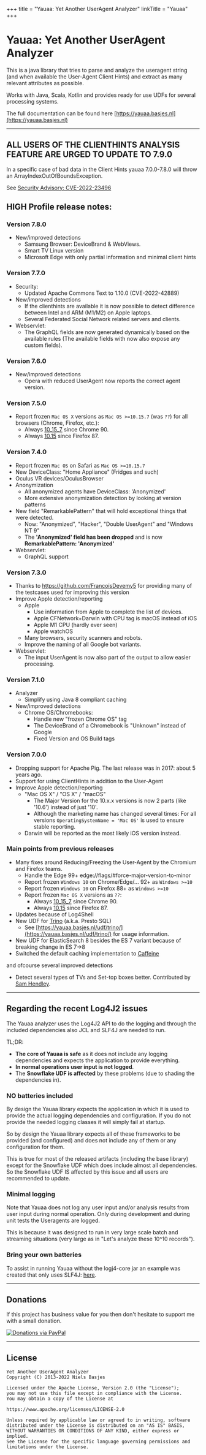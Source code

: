 +++
title = "Yauaa: Yet Another UserAgent Analyzer"
linkTitle = "Yauaa"
+++
# Yauaa: Yet Another UserAgent Analyzer
This is a java library that tries to parse and analyze the useragent string (and when available the User-Agent Client Hints) and extract as many relevant attributes as possible.

Works with Java, Scala, Kotlin and provides ready for use UDFs for several processing systems.

The full documentation can be found here [https://yauaa.basjes.nl](https://yauaa.basjes.nl)

---

## ALL USERS OF THE CLIENTHINTS ANALYSIS FEATURE ARE URGED TO UPDATE TO 7.9.0
In a specific case of bad data in the Client Hints yauaa 7.0.0-7.8.0 will throw an ArrayIndexOutOfBoundsException.

See [Security Advisory: CVE-2022-23496](https://githubcom/nielsbasjes/yauaa/security/advisories/GHSA-c4pm-63cg-9j7h)


## HIGH Profile release notes:

### Version 7.8.0
- New/improved detections
  - Samsung Browser: DeviceBrand & WebViews.
  - Smart TV Linux version
  - Microsoft Edge with only partial information and minimal client hints

### Version 7.7.0
- Security:
    - Updated Apache Commons Text to 1.10.0 (CVE-2022-42889)
- New/improved detections
    - If the clienthints are available it is now possible to detect difference between Intel and ARM (M1/M2) on Apple laptops.
    - Several Federated Social Network related servers and clients.
- Webservlet:
    - The GraphQL fields are now generated dynamically based on the available rules (The available fields with now also expose any custom fields).

### Version 7.6.0
- New/improved detections
  - Opera with reduced UserAgent now reports the correct agent version.

### Version 7.5.0
- Report frozen `Mac OS X` versions as `Mac OS >=10.15.7` (was `??`) for all browsers (Chrome, Firefox, etc.):
    - Always [10_15_7](https://bugs.chromium.org/p/chromium/issues/detail?id=1175225) since Chrome 90.
    - Always [10.15](https://developer.mozilla.org/en-US/docs/Web/HTTP/Headers/User-Agent/Firefox#macintosh) since Firefox 87.

### Version 7.4.0
- Report frozen `Mac OS` on Safari as `Mac OS >=10.15.7`
- New DeviceClass: "Home Appliance" (Fridges and such)
- Oculus VR devices/OculusBrowser
- Anonymization
    - All anonymized agents have DeviceClass: 'Anonymized'
    - More extensive anonymization detection by looking at version patterns
- New field "RemarkablePattern" that will hold exceptional things that were detected.
  - Now: "Anonymized", "Hacker", "Double UserAgent" and "Windows NT 9"
  - The **'Anonymized' field has been dropped** and is now **RemarkablePattern: 'Anonymized'**
- Webservlet:
    - GraphQL support

### Version 7.3.0
- Thanks to https://github.com/FrancoisDevemy5 for providing many of the testcases used for improving this version
- Improve Apple detection/reporting
  - Apple
    - Use information from Apple to complete the list of devices.
    - Apple CFNetwork+Darwin with CPU tag is macOS instead of iOS
    - Apple M1 CPU (hardly ever seen)
    - Apple watchOS
  - Many browsers, security scanners and robots.
  - Improve the naming of all Google bot variants.
- Webservlet:
  - The input UserAgent is now also part of the output to allow easier processing.

### Version 7.1.0
- Analyzer
  - Simplify using Java 8 compliant caching
- New/improved detections
  - Chrome OS/Chromebooks:
    - Handle new "frozen Chrome OS" tag
    - The DeviceBrand of a Chromebook is "Unknown" instead of Google
    - Fixed Version and OS Build tags

### Version 7.0.0
- Dropping support for Apache Pig. The last release was in 2017: about 5 years ago.
- Support for using ClientHints in addition to the User-Agent
- Improve Apple detection/reporting
  - "Mac OS X" / "OS X" / "macOS"
    - The Major Version for the 10.x.x versions is now 2 parts (like '10.6') instead of just '10'.
    - Although the marketing name has changed several times: For all versions `OperatingSystemName = 'Mac OS'` is used to ensure stable reporting.
  - Darwin will be reported as the most likely iOS version instead.

### Main points from previous releases
- Many fixes around Reducing/Freezing the User-Agent by the Chromium and Firefox teams.
  - Handle the Edge 99+ edge://flags/#force-major-version-to-minor
  - Report frozen `Windows 10` on Chrome/Edge/... 92+ as `Windows >=10`
  - Report frozen `Windows 10` on Firefox 88+ as `Windows >=10`
  - Report frozen `Mac OS X` versions as `??`:
    - Always [10_15_7](https://bugs.chromium.org/p/chromium/issues/detail?id=1175225) since Chrome 90.
    - Always [10.15](https://developer.mozilla.org/en-US/docs/Web/HTTP/Headers/User-Agent/Firefox#macintosh) since Firefox 87.
- Updates because of Log4Shell
- New UDF for [Trino](https://trino.io/) (a.k.a. Presto SQL)
  - See [https://yauaa.basjes.nl/udf/trino/](https://yauaa.basjes.nl/udf/trino/) for usage information.
- New UDF for ElasticSearch 8 besides the ES 7 variant because of breaking change in ES 7->8
- Switched the default caching implementation to [Caffeine](https://github.com/ben-manes/caffeine)

and ofcourse several improved detections
- Detect several types of TVs and Set-top boxes better. Contributed by [Sam Hendley](https://github.com/samhendley/).


---
## Regarding the recent Log4J2 issues
The Yauaa analyzer uses the Log4J2 API to do the logging and through the included dependencies also JCL and SLF4J are needed to run.

TL;DR:
- **The core of Yauaa is safe** as it does not include any logging dependencies and expects the application to provide everything.
- **In normal operations user input is not logged**.
- The **Snowflake UDF is affected** by these problems (due to shading the dependencies in).

### NO batteries included
By design the Yauaa library expects the application in which it is used to provide the actual logging dependencies and configuration.
If you do not provide the needed logging classes it will simply fail at startup.

So by design the Yauaa library expects all of these frameworks to be provided (and configured) and does not include any of them or any configuration for them.

This is true for most of the released artifacts (including the base library) except for the Snowflake UDF which does include almost all dependencies.
So the Snowflake UDF IS affected by this issue and all users are recommended to update.

### Minimal logging
Note that Yauaa does not log any user input and/or analysis results from user input during normal operation.
Only during development and during unit tests the Useragents are logged.

This is because it was designed to run in very large scale batch and streaming situations (very large as in "Let's analyze these 10^10 records").

### Bring your own batteries
To assist in running Yauaa without the logj4-core jar an example was created that only uses SLF4J: [here](https://github.com/nielsbasjes/yauaa/tree/main/analyzer/src/it/Examples/java-slf4j).

---
## Donations
If this project has business value for you then don't hesitate to support me with a small donation.

[![Donations via PayPal](https://img.shields.io/badge/Donations-via%20Paypal-blue.svg)](https://www.paypal.me/nielsbasjes)

---
## License

    Yet Another UserAgent Analyzer
    Copyright (C) 2013-2022 Niels Basjes

    Licensed under the Apache License, Version 2.0 (the "License");
    you may not use this file except in compliance with the License.
    You may obtain a copy of the License at

    https://www.apache.org/licenses/LICENSE-2.0

    Unless required by applicable law or agreed to in writing, software
    distributed under the License is distributed on an "AS IS" BASIS,
    WITHOUT WARRANTIES OR CONDITIONS OF ANY KIND, either express or implied.
    See the License for the specific language governing permissions and
    limitations under the License.
